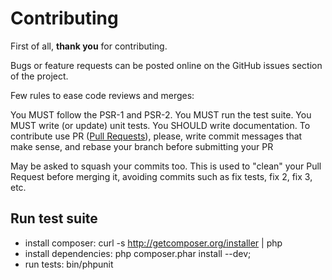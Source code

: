 Contributing
=============================

First of all, **thank you** for contributing.

Bugs or feature requests can be posted online on the GitHub issues section of the project.

Few rules to ease code reviews and merges:

You MUST follow the PSR-1 and PSR-2.
You MUST run the test suite.
You MUST write (or update) unit tests.
You SHOULD write documentation.
To contribute use PR ([Pull Requests](https://help.github.com/articles/using-pull-requests)), please, write commit messages that make sense, and rebase your branch before submitting your PR

May be asked to squash your commits too. This is used to "clean" your Pull Request before merging it, avoiding commits such as fix tests, fix 2, fix 3, etc.

Run test suite
------------

* install composer: curl -s http://getcomposer.org/installer | php
* install dependencies: php composer.phar install --dev;
* run tests: bin/phpunit
